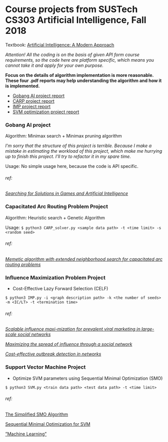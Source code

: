 # Course projects from SUSTech CS303 Artificial Intelligence, Fall 2018

Textbook: [Artificial Intelligence: A Modern Approach](http://aima.cs.berkeley.edu/)



*Attention! All the coding is on the basis of given API form course requirements, so the code here are platform specific, which means you cannot take it and apply for your own purpose.*

**Focus on the details of algorithm implementation is more reasonable. These four .pdf reports may help understanding the algorithm and how it is implemented.**

- [Gobang AI project report](https://github.com/zh-plus/AI-course-project/blob/master/Gobang.pdf)
- [CARP project report](https://github.com/zh-plus/AI-course-project/blob/master/CARP.pdf)
- [IMP project report](https://github.com/zh-plus/AI-course-project/blob/master/IMP.pdf)
- [SVM optimization project report](https://github.com/zh-plus/AI-course-project/blob/master/SVM.pdf)



### Gobang AI project

Algorithm: Minimax search + Minimax pruning algorithm

*I'm sorry that the structure of this project is terrible. Because I make a mistake in estimating the workload of this project, which make me hurrying up to finish this project. I'll try to refactor it in my spare time.*

Usage: No simple usage here, because the code is API specific.

###### ref:

[*Searching for Solutions in Games and Artificial Intelligence*](http://www.dphu.org/uploads/attachements/books/books_3721_0.pdf) 



### Capacitated Arc Routing Problem Project

Algorithm: Heuristic search + Genetic Algorithm

Usage: `$ python3 CARP_solver.py <sample data path> -t <time limit> -s <random seed> `

###### ref:

[*Memetic algorithm with extended neighborhood search for capacitated arc routing problems*](https://ieeexplore.ieee.org/document/5200351)



### Influence Maximization Problem Project

- Cost-Effective Lazy Forward Selection (CELF)

`$ python3 IMP.py -i <graph description path> -k <the number of seeds> -m <IC/LT> -t <termination time> `

###### ref:

[*Scalable influence maxi-mization for prevalent viral marketing in large-scale social networks*](https://www.microsoft.com/en-us/research/wp-content/uploads/2016/02/msr-tr-2010-2_v2.pdf)

[*Maximizing the spread of influence through a social network*](https://www.cs.cornell.edu/home/kleinber/kdd03-inf.pdf)

[*Cost-effective outbreak detection in networks*](https://www.cs.cmu.edu/~jure/pubs/detect-kdd07.pdf)



### Support Vector Machine Project

- Optimize SVM parameters using Sequential Minimal Optimization (SMO)

`$ python3 SVM.py <train data path> <test data path> -t <time limit>`

###### ref:

[The Simplified SMO Algorithm](http://cs229.stanford.edu/materials/smo.pdf)

[Sequential Minimal Optimization for SVM](http://web.cs.iastate.edu/~honavar/smo-svm.pdf)

[ ”Machine Learning”](https://www.amazon.cn/dp/B01ARKEV1G)
